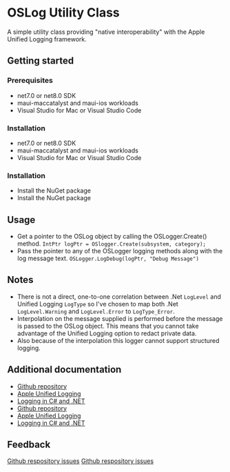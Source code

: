 # OSLog Utility Class

A simple utility class providing "native interoperability" with the Apple Unified Logging framework. 

## Getting started

### Prerequisites

* net7.0 or net8.0 SDK
* maui-maccatalyst and maui-ios workloads
* Visual Studio for Mac or Visual Studio Code

### Installation
* net7.0 or net8.0 SDK
* maui-maccatalyst and maui-ios workloads
* Visual Studio for Mac or Visual Studio Code

### Installation

* Install the NuGet package
* Install the NuGet package

## Usage

* Get a pointer to the OSLog object by calling the OSLogger.Create() method.
`IntPtr logPtr = OSlogger.Create(subsystem, category);`
* Pass the pointer to any of the OSLogger logging methods along with the log message text.
`OSLogger.LogDebug(logPtr, "Debug Message")`

## Notes

* There is not a direct, one-to-one correlation between .Net `LogLevel` and Unified Logging `LogType` so I've chosen to map both .Net `LogLevel.Warning` and `LogLevel.Error` to `LogType_Error`.
* Interpolation on the message supplied is performed before the message is passed to the OSLog object. This means that you cannot take advantage of the Unified Logging option to redact private data.
* Also because of the interpolation this logger cannot support structured logging.

## Additional documentation

* [Github repository](https://github.com/timgreynolds/OSLog/)
* [Apple Unified Logging](https://developer.apple.com/documentation/os/logging?language=objc)
* [Logging in C# and .NET](https://learn.microsoft.com/en-us/dotnet/core/extensions/logging?tabs=command-line)
* [Github repository](https://github.com/timgreynolds/OSLog/)
* [Apple Unified Logging](https://developer.apple.com/documentation/os/logging?language=objc)
* [Logging in C# and .NET](https://learn.microsoft.com/en-us/dotnet/core/extensions/logging?tabs=command-line)

## Feedback
[Github respository issues](https://github.com/timgreynolds/OSLog/issues)
[Github respository issues](https://github.com/timgreynolds/OSLog/issues)
